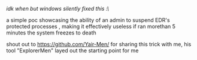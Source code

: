 
*idk when but windows silently fixed this :\\*

a simple poc showcasing the ability of an admin to suspend EDR's protected processes , making it effectively useless
if ran morethan 5 minutes the system freezes to death


shout out to https://github.com/Yair-Men/ for sharing this trick with me, his tool "ExplorerMen" layed out the starting point for me 
